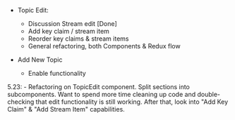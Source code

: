 - Topic Edit:
    - Discussion Stream edit [Done]
    - Add key claim / stream item
    - Reorder key claims & stream items
    - General refactoring, both Components & Redux flow


- Add New Topic
    - Enable functionality



5.23:
    - Refactoring on TopicEdit component. Split sections into subcomponents. Want to spend more time cleaning up code and double-checking that edit functionality is still working. After that, look into "Add Key Claim" & "Add Stream Item" capabilities.